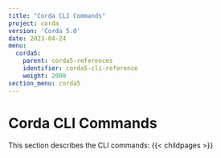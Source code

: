 ```yaml
---
title: "Corda CLI Commands"
project: corda
version: 'Corda 5.0'
date: 2023-04-24
menu:
  corda5:
    parent: corda5-references
    identifier: corda5-cli-reference
    weight: 2000
section_menu: corda5
---
```

# Corda CLI Commands
This section describes the CLI commands:
{{< childpages >}}